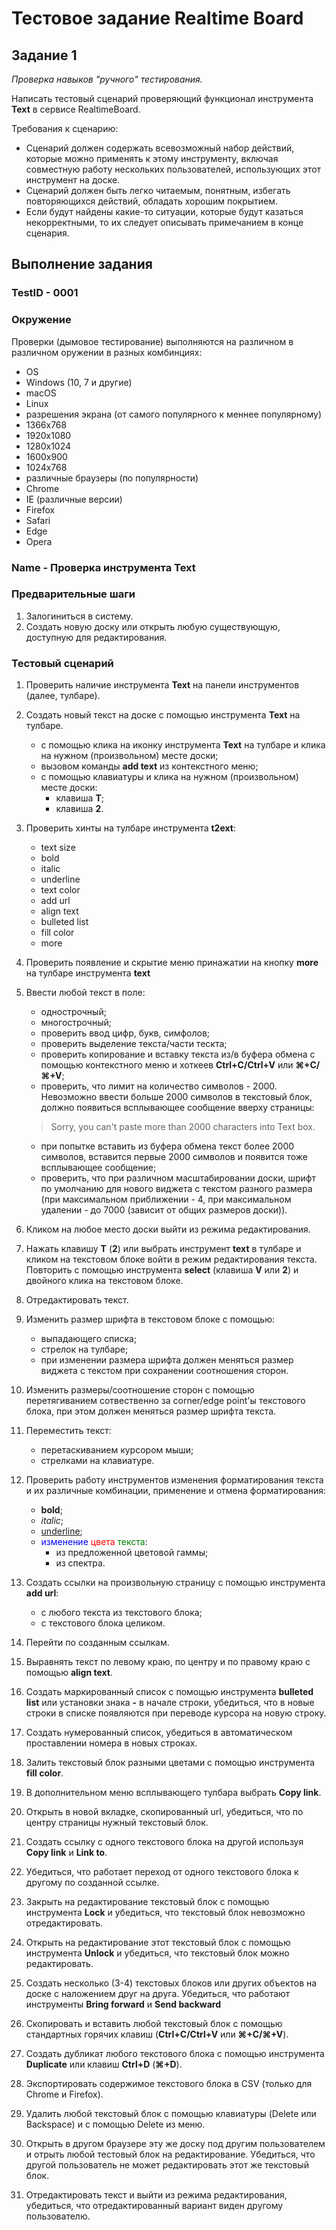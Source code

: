 # Тестовое задание Realtime Board

## Задание 1

_Проверка навыков "ручного" тестирования._

Написать тестовый сценарий проверяющий функционал инструмента **Text** в сервисе RealtimeBoard.

Требования к сценарию:

* Сценарий должен содержать всевозможный набор действий, которые можно применять к этому инструменту, включая совместную работу нескольких пользователей, использующих этот инструмент на доске.
* Сценарий должен быть легко читаемым, понятным, избегать повторяющихся действий, обладать хорошим покрытием.
* Если будут найдены какие-то ситуации, которые будут казаться некорректными, то их следует описывать примечанием в конце сценария.

## Выполнение задания

### TestID - 0001

### Окружение
Проверки (дымовое тестирование) выполняются на различном в различном оружении в разных комбинциях:
- OS
 - Windows (10, 7 и другие)
 - macOS
 - Linux
- разрешения экрана (от самого популярного к меннее популярному)
 - 1366х768
 - 1920х1080
 - 1280х1024
 - 1600х900
 - 1024х768
- различные браузеры (по популярности)
 - Chrome
 - IE (различные версии)
 - Firefox
 - Safari
 - Edge
 - Opera

### Name - Проверка инструмента **Text**

### Предварительные шаги

1. Залогиниться в систему.
2. Создать новую доску или открыть любую существующую, доступную для редактирования.

### Тестовый сценарий
1. Проверить наличие инструмента **Text** на панели инструментов (далее, тулбаре).
2. Создать новый текст на доске с помощью инструмента **Text** на тулбаре.
	* с помощью клика на иконку инструмента **Text** на тулбаре и клика на нужном (произвольном) месте доски;
	* вызовом команды **add text** из контекстного меню;
	* с помощью клавиатуры и клика на нужном (произвольном) месте доски:
		* клавиша **T**;
		* клавиша **2**.
3. Проверить хинты на тулбаре инструмента **t2ext**:
    * text size
    * bold
    * italic
    * underline
    * text color
    * add url
    * align text
    * bulleted list
    * fill color
    * more
4. Проверить появление и скрытие меню принажатии на кнопку **more** на тулбаре инструмента **text**
3. Ввести любой текст в поле:
	* однострочный;
	* многострочный;
	* проверить ввод цифр, букв, симфолов;
	* проверить выделение текста/части тескта;
	* проверить копирование и вставку текста из/в буфера обмена с помощью контекстного меню и хоткеев **Ctrl+C/Ctrl+V** или **⌘+C/⌘+V**;
	* проверить, что лимит на количество символов - 2000. Невозможно ввести больше 2000 символов в текстовый блок, должно появиться всплывающее сообщение вверху страницы:

	> Sorry, you can't paste more than 2000 characters into Text box.

	* при попытке вставить из буфера обмена текст более 2000 символов, вставится первые 2000 символов и появится тоже всплывающее сообщение;
	* проверить, что при различном масштабировании доски, шрифт по умолчанию для нового виджета с текстом разного размера (при максимальном приближении - 4, при максимальном удалении - до 7000 (зависит от общих размеров доски)).
4. Кликом на любое место доски выйти из режима редактирования.
5. Нажать клавишу **T** (**2**) или выбрать инструмент **text** в тулбаре и кликом на текстовом блоке войти в режим редактирования текста. Повторить с помощью инструмента **select** (клавиша **V** или **2**) и двойного клика на текстовом блоке.
6. Отредактировать текст.
7. Изменить размер шрифта в текстовом блоке с помощью:
	* выпадающего списка;
	* стрелок на тулбаре;
	* при изменении размера шрифта должен меняться размер виджета с текстом при сохранении соотношения сторон.
8. Изменить размеры/соотношение сторон с помощью перетягиванием сотвественно за corner/edge point'ы текстового блока, при этом должен меняться размер шрифта текста.
9. Переместить текст:
    * перетаскиванием курсором мыши;
    * стрелками на клавиатуре.
8. Проверить работу инструментов изменения форматирования текста и их различные комбинации, применение и отмена форматирования:
	* **bold**;
	* *italic*;
	* <u>underline</u>;
	* <span style="color:blue">изменение</span> <span style="color:red">цвета</span> <span style="color:green">текста</span>:
	    * из предложенной цветовой гаммы;
	    * из спектра.
9. Создать ссылки на произвольную страницу с помощью инструмента **add url**:
	* с любого текста из текстового блока;
	* с текстового блока целиком.
10. Перейти по созданным ссылкам.
11. Выравнять текст по левому краю, по центру и по правому краю с помощью **align text**.
12. Создать маркированный список с помощью инструмента **bulleted list** или установки знака **-** в начале строки, убедиться, что в новые строки в списке появляются при переводе курсора на новую строку.
13. Создать нумерованный список, убедиться в автоматическом проставлении номера в новых строках.
14. Залить текстовый блок разными цветами с помощью инструмента **fill color**.
15. В дополнительном меню всплывающего тулбара выбрать **Copy link**.
16. Открыть в новой вкладке, скопированный url, убедиться, что по центру страницы нужный текстовый блок.
17. Создать ссылку с одного текстового блока на другой используя **Copy link** и **Link to**.
18. Убедиться, что работает переход от одного текстового блока к другому по созданной ссылке.
19. Закрыть на редактирование текстовый блок с помощью инструмента **Lock** и убедиться, что текстовый блок невозможно отредактировать.
20. Открыть на редактирование этот текстовый блок с помощью инструмента **Unlock** и убедиться, что текстовый блок можно редактировать.
21. Создать несколько (3-4) текстовых блоков или других объектов на доске с наложением друг на друга. Убедиться, что работают инструменты **Bring forward** и **Send backward**
22. Скопировать и вставить любой текстовый блок с помощью стандартных горячих клавиш (**Ctrl+C/Ctrl+V** или **⌘+C/⌘+V**).
23. Создать дубликат любого текстового блока с помощью инструмента **Duplicate** или клавиш **Ctrl+D** (**⌘+D**).
24. Экспортировать содержимое текстового блока в CSV (только для Chrome и Firefox).
25. Удалить любой текстовый блок с помощью клавиатуры (Delete или Backspace) и с помощью Delete из меню.
26. Открыть в другом браузере эту же доску под другим пользователем и отрыть любой тестовый блок на редактирование. Убедиться, что другой пользователь не может редактировать этот же текстовый блок.
27. Отредактировать текст и выйти из режима редактирования, убедиться, что отредактированный вариант виден другому пользователю.